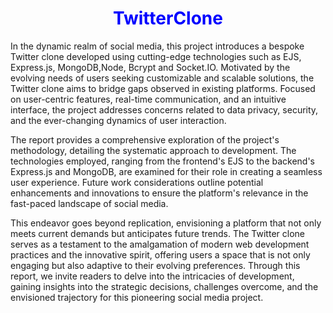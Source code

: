 
<!DOCTYPE html>
<html>
<body>

<h1 style="color:blue;text-align:center;">TwitterClone</h1>
<p style="color:red;">






 In the dynamic realm of social media, this project introduces a bespoke Twitter clone developed using cutting-edge technologies such as EJS, Express.js, MongoDB,Node, Bcrypt and Socket.IO. Motivated by the evolving needs of users seeking customizable and scalable solutions, the Twitter clone aims to bridge gaps observed in existing platforms. Focused on user-centric features, real-time communication, and an intuitive interface, the project addresses concerns related to data privacy, security, and the ever-changing dynamics of user interaction.
 
The report provides a comprehensive exploration of the project's methodology, detailing the systematic approach to development. The technologies employed, ranging from the frontend's EJS to the backend's Express.js and MongoDB, are examined for their role in creating a seamless user experience. Future work considerations outline potential enhancements and innovations to ensure the platform's relevance in the fast-paced landscape of social media.
 
This endeavor goes beyond replication, envisioning a platform that not only meets current demands but anticipates future trends. The Twitter clone serves as a testament to the amalgamation of modern web development practices and the innovative spirit, offering users a space that is not only engaging but also adaptive to their evolving preferences. Through this report, we invite readers to delve into the intricacies of development, gaining insights into the strategic decisions, challenges overcome, and the envisioned trajectory for this pioneering social media project.


</p>

</body>
</html>
